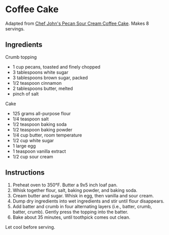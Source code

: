 # Coffee Cake

Adapted from [Chef John's Pecan Sour Cream Coffee Cake](http://foodwishes.blogspot.com/2016/04/pecan-sour-cream-coffee-cake-now-with.html). Makes 8 servings.

## Ingredients

Crumb topping
- 1 cup pecans, toasted and finely chopped
- 3 tablespoons white sugar
- 3 tablespoons brown sugar, packed
- 1/2 teaspoon cinnamon
- 2 tablespoons butter, melted
- pinch of salt

Cake
- 125 grams all-purpose flour
- 1/4 teaspoon salt
- 1/2 teaspoon baking soda
- 1/2 teaspoon baking powder
- 1/4 cup butter, room temperature
- 1/2 cup white sugar
- 1 large egg
- 1 teaspoon vanilla extract
- 1/2 cup sour cream

## Instructions

1. Preheat oven to 350&deg;F. Butter a 9x5 inch loaf pan.
2. Whisk together flour, salt, baking powder, and baking soda.
3. Cream butter and sugar. Whisk in egg, then vanilla and sour cream.
4. Dump dry ingredients into wet ingredients and stir until flour disappears.
5. Add batter and crumb in four alternating layers (i.e., batter, crumb, batter, crumb). Gently press the topping into the batter.
6. Bake about 35 minutes, until toothpick comes out clean.

Let cool before serving.
